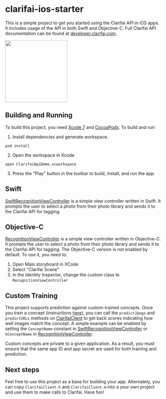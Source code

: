 # clarifai-ios-starter
This is a simple project to get you started using the Clarifai API in iOS apps. It includes usage
of the API in both Swift and Objective-C. Full Clarifai API documentation can be found at
[developer.clarifai.com](http://developer.clarifai.com/).

<img src="http://i.imgur.com/nJPz9gc.jpg" width="200">


## Building and Running
To build this project, you need [Xcode 7](https://developer.apple.com/xcode/download/) and [CocoaPods](http://cocoapods.org/). To build and run:

1. Install dependencies and generate workspace.
  ```
  pod install
  ```

2. Open the workspace in Xcode
  ```
  open ClarifaiApiDemo.xcworkspace
  ```

3. Press the "Play" button in the toolbar to build, install, and run the app.


## Swift
[SwiftRecognitionViewController](https://github.com/Clarifai/clarifai-ios-starter/blob/master/ClarifaiApiDemo/SwiftRecognitionViewController.swift)
is a simple view controller written in Swift. It prompts the user to select a photo from their photo library and
sends it to the Clarifai API for tagging.


## Objective-C
[RecognitionViewController](https://github.com/Clarifai/clarifai-ios-starter/blob/master/ClarifaiApiDemo/RecognitionViewController.m)
is a simple view controller written in Objective-C. It prompts the user to select a photo from their photo library and
sends it to the Clarifai API for tagging. The Objective-C version is *not* enabled by default. To use it, you
need to:

1. Open Main.storyboard in XCode
2. Select "Clarifai Scene"
3. In the Identity Inspector, change the custom class to `RecognitionViewController`


## Custom Training
This project supports prediction against custom-trained concepts. Once you train a concept (instructions [here](https://github.com/Clarifai/hackathon)), you can call the `predictJpegs` and `predictURLs` methods on [ClarifaiClient](https://github.com/Clarifai/clarifai-ios-starter/blob/master/ClarifaiApiDemo/ClarifaiClient.m) to get back scores indicating how well images match the concept. A simple example can be enabled by setting the `ConceptName` constant in [SwiftRecognitionViewController](https://github.com/Clarifai/clarifai-ios-starter/blob/master/ClarifaiApiDemo/SwiftRecognitionViewController.swift) or `kConceptName` in [RecognitionViewController](https://github.com/Clarifai/clarifai-ios-starter/blob/master/ClarifaiApiDemo/RecognitionViewController.m).

Custom concepts are private to a given application. As a result, you must ensure that the same app ID and app secret are used for both training and prediction.


## Next steps
Feel free to use this project as a base for building your app. Alternately, you can copy
`ClarifaiClient.h` and `ClarifaiClient.m` into a your own project and use them to make calls
to Clarifai. Have fun!
